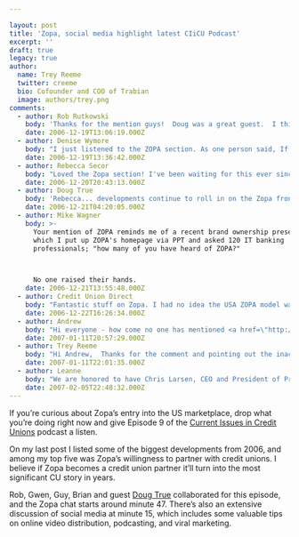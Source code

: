 ```yaml
---

layout: post
title: 'Zopa, social media highlight latest CIiCU Podcast'
excerpt: ''
draft: true
legacy: true
author:
  name: Trey Reeme
  twitter: creeme
  bio: Cofounder and COO of Trabian
  image: authors/trey.png
comments:
  - author: Rob Rutkowski
    body: 'Thanks for the mention guys!  Doug was a great guest.  I think I could have gone on for hours about some of the new marketing concepts he and his credit union have developed.  They are way ahead of the curve.  '
    date: 2006-12-19T13:06:19.000Z
  - author: Denise Wymore
    body: "I just listened to the ZOPA section. As one person said, If this catches on in the US like it has in the UK...\"it would be a disruptive force! \n\nEveryone should listen to this. Kudos to Trabian for being in the know....."
    date: 2006-12-19T13:36:42.000Z
  - author: Rebecca Secor
    body: "Loved the Zopa section! I've been waiting for this ever since I got tuned into them a few years ago.\r\nPartnering with Zopa through a CUSO is an interesting concept...can't wait to hear more.\r\nThey are sooooo cool in the UK...do you think coolness is transferrable? \r\nFrom the initial launches they've been doing in Cali, sounds like they may be the next big thing in the US.\r\nThe train's leaving the station...who's coming with me?"
    date: 2006-12-20T20:43:13.000Z
  - author: Doug True
    body: 'Rebecca... developments continue to roll in on the Zopa front.  The Zopa US launch will include credit unions in a big way.  Stay tuned.  '
    date: 2006-12-21T04:20:05.000Z
  - author: Mike Wagner
    body: >-
      Your mention of ZOPA reminds me of a recent brand ownership presentation in
      which I put up ZOPA's homepage via PPT and asked 120 IT banking
      professionals; "how many of you have heard of ZOPA?"



      No one raised their hands.
    date: 2006-12-21T13:55:48.000Z
  - author: Credit Union Direct
    body: "Fantastic stuff on Zopa. I had no idea the USA ZOPA model was different from the UK one. If ZOPA is to truly take off (and it seems it must) it will be you guys in the USA who can make it happen.\r\n\r\nThe UK is at times a little hesitant when it comes to innovation in finance. For instance the first ATM Cards have only just been issued to three pioneering Credit Unions. And bear in mind that the CU movement is extremely small in the UK at the present time.\r\n\r\n"
    date: 2006-12-22T16:26:34.000Z
  - author: Andrew
    body: "Hi everyone - how come no one has mentioned <a href=\"http://www.prosper.com/\">Prosper.com</a>? We have been up and running for nearly a year already, have made $30 million in person-to-person loans, and are already enabling ad-hoc credit unions through our groups concept.\r\n\r\nThere's also an inaccuracy in the discussion about Prosper in the podcast. Prosper loans are not strictly 1-to-1: we allow (in fact, we encourage) lenders to make many small loans across multiple borrowers to diversify and mitigate risk."
    date: 2007-01-11T20:57:29.000Z
  - author: Trey Reeme
    body: "Hi Andrew,  Thanks for the comment and pointing out the inaccuracy - \n\nLike I have with Zopa, I've followed Prosper.com for a while (a search on this site will show more than a couple of posts giving you props).  We admittedly get all fired up about Zopa because of their desire to work with credit unions as a partner.  \n\nWhile we're interested in writing about p2p lending as a whole, we're also mainly focused on credit unions.  That's why we give a lot of props to Zopa.  They've been very willing to communicate to our industry and see a natural fit between the model and CUs.\n\nWhat you, Zopa, and (later this year) CommunityLend (Canada) are doing is truly groundbreaking, and I only hope that you keep up the growth!  Many thanks for commenting, and best of luck in 2007.\n"
    date: 2007-01-11T22:01:35.000Z
  - author: Leanne
    body: "We are honored to have Chris Larsen, CEO and President of Prosper.com and Garbiel Dalporto, Chief Marketing Officer of Zecco.com speak at Net.Finance 2007. So if you wish to meet them and hear their views, strategies, and plans in advancing financial services, they'll be at Net.Finance. This is the premier Multi-Channel Financial Services Marketing Conference to be held on April 16-19, 2007 at the Camelback Inn, Scottsdale AZ.\r\n\r\nTopics include peer-to-peer lending, social media, web 2.0, blogging, and high-level presentations on customer-centric marketing strategies and online banking optimization.\r\n\r\nWebsite is www.netfinanceus.com. Agenda is posted on the site and you can register online to get great discounts. "
    date: 2007-02-05T22:48:32.000Z
---
```


<p>If you&#8217;re curious about Zopa&#8217;s entry into the US marketplace, drop what you&#8217;re doing right now and give Episode 9 of the <a href="http://ciicu.libsyn.com">Current Issues in Credit Unions</a> podcast a listen.</p>
<p>On my last post I listed some of the biggest developments from 2006, and among my top five was Zopa&#8217;s willingness to partner with credit unions.  I believe if Zopa becomes a credit union partner it&#8217;ll turn into the most significant CU story in years.</p>
<p>Rob, Gwen, Guy, Brian and guest <a href="http://www.dougtrue.net">Doug True</a> collaborated for this episode, and the Zopa chat starts around minute 47.  There&#8217;s also an extensive discussion of social media at minute 15, which includes some valuable tips on online video distribution, podcasting, and viral marketing.</p>

